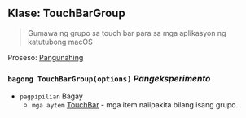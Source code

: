 ## Klase: TouchBarGroup

> Gumawa ng grupo sa touch bar para sa mga aplikasyon ng katutubong macOS

Proseso: [Pangunahing](../tutorial/quick-start.md#main-process)

### `bagong TouchBarGroup(options)` *Pangeksperimento*

* `pagpipilian` Bagay 
  * `mga aytem` [TouchBar](touch-bar.md) - mga item naiipakita bilang isang grupo.